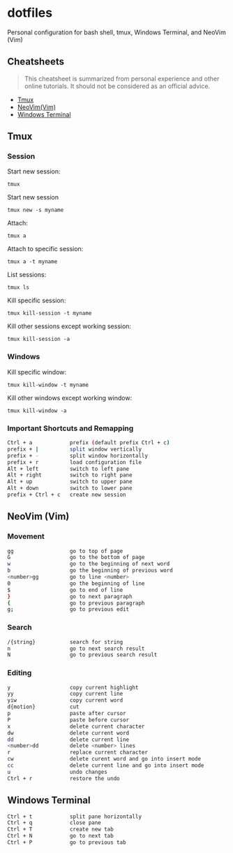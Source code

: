 # dotfiles
Personal configuration for bash shell, tmux, Windows Terminal, and NeoVim (Vim)

## Cheatsheets
> This cheatsheet is summarized from personal experience and other online tutorials. It should not be considered as an official advice.
* [Tmux](https://github.com/b72u68/wsl-dotfiles#tmux)
* [NeoVim(Vim)](https://github.com/b72u68/wsl-dotfiles#neovim-vim)
* [Windows Terminal](https://github.com/b72u68/wsl-dotfiles#windows-terminal)

## Tmux
### Session
Start new session:

    tmux

Start new session 

    tmux new -s myname

Attach:

    tmux a

Attach to specific session:

    tmux a -t myname

List sessions:

    tmux ls

Kill specific session:

    tmux kill-session -t myname

Kill other sessions except working session:

    tmux kill-session -a

### Windows
Kill specific window:

    tmux kill-window -t myname

Kill other windows except working window:

    tmux kill-window -a

### Important Shortcuts and Remapping
```bash
Ctrl + a            prefix (default prefix Ctrl + c)
prefix + |          split window vertically
prefix + -          split window horizontally
prefix + r          load configuration file
Alt + left          switch to left pane
Alt + right         switch to right pane
Alt + up            switch to upper pane
Alt + down          switch to lower pane
prefix + Ctrl + c   create new session
```

## NeoVim (Vim)
### Movement
```bash
gg                  go to top of page
G                   go to the bottom of page
w                   go to the beginning of next word
b                   go the beginning of previous word
<number>gg          go to line <number>
0                   go the beginning of line
$                   go to end of line
}                   go to next paragraph
{                   go to previous paragraph
g;                  go to previous edit
```

### Search
```bash
/{string}           search for string
n                   go to next search result
N                   go to previous search result
```

### Editing
```bash
y                   copy current highlight
yy                  copy current line
yiw                 copy current word
d{motion}           cut
p                   paste after cursor
P                   paste before cursor
x                   delete current character
dw                  delete current word
dd                  delete current line
<number>dd          delete <number> lines
r                   replace current character
cw                  delete curent word and go into insert mode
cc                  delete current line and go into insert mode
u                   undo changes
Ctrl + r            restore the undo
```

## Windows Terminal
```bash
Ctrl + t            split pane horizontally
Ctrl + q            close pane
Ctrl + T            create new tab
Ctrl + N            go to next tab
Ctrl + P            go to previous tab
```
